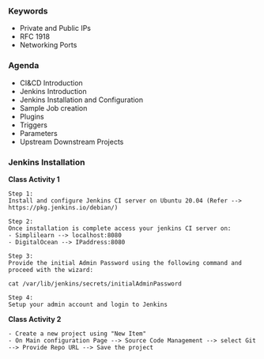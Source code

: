 

### Keywords

- Private and Public IPs
- RFC 1918
- Networking Ports


### Agenda

- CI&CD Introduction
- Jenkins Introduction
- Jenkins Installation and Configuration
- Sample Job creation
- Plugins
- Triggers
- Parameters
- Upstream Downstream Projects




### Jenkins Installation

**Class Activity 1**
````
Step 1:
Install and configure Jenkins CI server on Ubuntu 20.04 (Refer --> https://pkg.jenkins.io/debian/)

Step 2:
Once installation is complete access your jenkins CI server on:
- Simplilearn --> localhost:8080
- DigitalOcean --> IPaddress:8080

Step 3:
Provide the initial Admin Password using the following command and proceed with the wizard:

cat /var/lib/jenkins/secrets/initialAdminPassword

Step 4:
Setup your admin account and login to Jenkins

````

**Class Activity 2**
````
- Create a new project using "New Item"
- On Main configuration Page --> Source Code Management --> select Git --> Provide Repo URL --> Save the project

````
